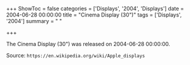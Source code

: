 +++
ShowToc = false
categories = ['Displays', '2004', 'Displays']
date = 2004-06-28 00:00:00
title = "Cinema Display (30\")"
tags = ['Displays', '2004']
summary = " "

+++

The Cinema Display (30") was released on 2004-06-28 00:00:00.

Source: `https://en.wikipedia.org/wiki/Apple_displays`


